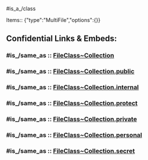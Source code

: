﻿---
excludes: 
extends: FileClass~Thing
fields:
- id: JBawoz
  name: Items
  options: {}
  type: MultiFile
  path: ''
icon: shopping-cart
limit: 9
mapWithTag: true
tagNames:
- class/Collection
- is_a_/Collection
- schema-org/Collection
tags:
- class/FileClass
- is_a_/Class
version: 2.0
---

#is_a_/class 

Items:: {"type":"MultiFile","options":{}}


## Confidential Links & Embeds: 

### #is_/same_as :: [FileClass~Collection](/_Standards/fileClass/FileClass~Collection.md) 

### #is_/same_as :: [FileClass~Collection.public](/_public/fileClass/FileClass~Collection.public.md) 

### #is_/same_as :: [FileClass~Collection.internal](/_internal/fileClass/FileClass~Collection.internal.md) 

### #is_/same_as :: [FileClass~Collection.protect](/_protect/fileClass/FileClass~Collection.protect.md) 

### #is_/same_as :: [FileClass~Collection.private](/_private/fileClass/FileClass~Collection.private.md) 

### #is_/same_as :: [FileClass~Collection.personal](/_personal/fileClass/FileClass~Collection.personal.md) 

### #is_/same_as :: [FileClass~Collection.secret](/_secret/fileClass/FileClass~Collection.secret.md)

